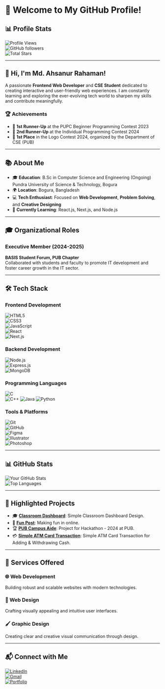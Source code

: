# 🌟 Welcome to My GitHub Profile!

## 📊 Profile Stats

![Profile Views](https://komarev.com/ghpvc/?username=ahsanur-42&color=blue)  
![GitHub followers](https://img.shields.io/github/followers/ahsanur-42?label=Follow&style=social)  
![Total Stars](https://img.shields.io/github/stars/ahsanur-42?label=Stars&style=social)  

---

## 👋 Hi, I'm Md. Ahsanur Rahaman!

A passionate **Frontend Web Developer** and **CSE Student** dedicated to creating interactive and user-friendly web experiences. I am constantly learning and exploring the ever-evolving tech world to sharpen my skills and contribute meaningfully.

### 🏆 Achievements  
- 🥈 **1st Runner-Up** at the PUPC Beginner Programming Contest 2023  
- 🥉 **2nd Runner-Up** at the Individual Programming Contest 2024  
- 🏅 **1st Place** in the Logo Contest 2024, organized by the Department of CSE (PUB)  

---

## 📚 About Me

- 🎓 **Education**: B.Sc in Computer Science and Engineering (Ongoing)  
  Pundra University of Science & Technology, Bogura  
- 🌍 **Location**: Bogura, Bangladesh  
- 💻 **Tech Enthusiast**: Focused on **Web Development**, **Problem Solving**, and **Creative Designing**  
- 🌱 **Currently Learning**: React.js, Next.js, and Node.js  

---

## 🎓 Organizational Roles

### Executive Member (2024-2025)  
**BASIS Student Forum, PUB Chapter**  
Collaborated with students and faculty to promote IT development and foster career growth in the IT sector.

---

## 🛠 Tech Stack

### **Frontend Development**  
![HTML5](https://img.shields.io/badge/HTML5-FF5733?style=for-the-badge&logo=html5&logoColor=white)  
![CSS3](https://img.shields.io/badge/CSS3-1572B6?style=for-the-badge&logo=css3&logoColor=white)  
![JavaScript](https://img.shields.io/badge/JavaScript-F7DF1E?style=for-the-badge&logo=javascript&logoColor=black)  
![React](https://img.shields.io/badge/React-61DAFB?style=for-the-badge&logo=react&logoColor=black)  
![Next.js](https://img.shields.io/badge/Next.js-000000?style=for-the-badge&logo=next.js&logoColor=white)  

### **Backend Development**  
![Node.js](https://img.shields.io/badge/Node.js-339933?style=for-the-badge&logo=node.js&logoColor=white)  
![Express.js](https://img.shields.io/badge/Express.js-000000?style=for-the-badge&logo=express&logoColor=white)  
![MongoDB](https://img.shields.io/badge/MongoDB-4EA94B?style=for-the-badge&logo=mongodb&logoColor=white)  

### **Programming Languages**  
![C](https://img.shields.io/badge/C-00599C?style=for-the-badge&logo=c&logoColor=white)  
![C++](https://img.shields.io/badge/C++-00599C?style=for-the-badge&logo=cplusplus&logoColor=white)
![Java](https://img.shields.io/badge/Java-007396?style=for-the-badge&logo=java&logoColor=white)
![Python](https://img.shields.io/badge/Python-3776AB?style=for-the-badge&logo=python&logoColor=white)  

### **Tools & Platforms**  
![Git](https://img.shields.io/badge/Git-F05032?style=for-the-badge&logo=git&logoColor=white)  
![GitHub](https://img.shields.io/badge/GitHub-181717?style=for-the-badge&logo=github&logoColor=white)  
![Figma](https://img.shields.io/badge/Figma-F24E1E?style=for-the-badge&logo=figma&logoColor=white)  
![Illustrator](https://img.shields.io/badge/Illustrator-FF9A00?style=for-the-badge&logo=adobe-illustrator&logoColor=white)  
![Photoshop](https://img.shields.io/badge/Photoshop-31A8FF?style=for-the-badge&logo=adobe-photoshop&logoColor=white)  

---

## 📊 GitHub Stats

![Your GitHub Stats](https://github-readme-stats.vercel.app/api?username=ahsanur-42&show_icons=true&theme=radical)  
![Top Languages](https://github-readme-stats.vercel.app/api/top-langs/?username=ahsanur-42&layout=compact&theme=radical)  

---

## 📂 Highlighted Projects

- 🎓 **[Classroom Dashboard](https://ahsanur-42.github.io/Class-Room-Dashboard/)**: Simple Classroom Dashboard Design.  
- 🎉 **[Fun Post](https://funpost.netlify.app/)**: Making fun in online.  
- 🏆 **[PUB Campus Aide](https://pub-campus-aide.netlify.app/)**: Project for Hackathon - 2024 at PUB.  
- 💳 **[Simple ATM Card Transaction](https://ahsanur-42.github.io/Simple-ATM-card-Transactions/)**: Simple ATM Card Transaction for Adding & Withdrawing Cash.  

---

## 🚀 Services Offered

### 🌐 Web Development
Building robust and scalable websites with modern technologies.

### 🎨 Web Design
Crafting visually appealing and intuitive user interfaces.

### 🖌️ Graphic Design
Creating clear and creative visual communication through design.
  

---

## 📬 Connect with Me  

[![LinkedIn](https://img.shields.io/badge/LinkedIn-0077B5?style=for-the-badge&logo=linkedin&logoColor=white)](https://www.linkedin.com/in/md-ahsanur-rahaman/)  
[![Gmail](https://img.shields.io/badge/Gmail-D14836?style=for-the-badge&logo=gmail&logoColor=white)](mailto:mdahsanurrahaman2456@gmail.com)  
[![Portfolio](https://img.shields.io/badge/Portfolio-000000?style=for-the-badge&logo=vercel&logoColor=white)](https://ahsanur-42.github.io/Update-Portfolio/)


